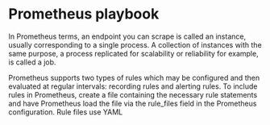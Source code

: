# Prometheus playbook


In Prometheus terms, an endpoint you can scrape is called an instance, usually corresponding to a single process. A collection of instances with the same purpose, a process replicated for scalability or reliability for example, is called a job.

Prometheus supports two types of rules which may be configured and then evaluated at regular intervals: recording rules and alerting rules. To include rules in Prometheus, create a file containing the necessary rule statements and have Prometheus load the file via the rule_files field in the Prometheus configuration. Rule files use YAML